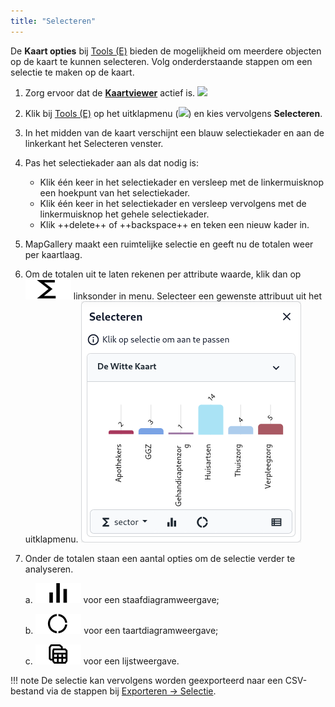 ```yaml
---
title: "Selecteren"
---
```


De **Kaart opties** bij [Tools (E)](../map/#e-kaartnavigatie-tools) bieden de mogelijkheid om meerdere
objecten op de kaart te kunnen selecteren. Volg onderderstaande stappen om een selectie te maken op de kaart.

1. Zorg ervoor dat de [**Kaartviewer**](../map) actief is. ![](/assets/img/user-extra-menu.png#right)

2. Klik bij [Tools (E)](../map/#e-kaartnavigatie-tools) op het uitklapmenu (![](/assets/svg/dot.svg))
   en kies vervolgens **Selecteren**.

3. In het midden van de kaart verschijnt een blauw selectiekader en aan de linkerkant het Selecteren venster.

4. Pas het selectiekader aan als dat nodig is:
    - Klik één keer in het selectiekader en versleep met de linkermuisknop een hoekpunt van het selectiekader.
    - Klik één keer in het selectiekader en versleep vervolgens met de linkermuisknop het gehele selectiekader.
    - Klik ++delete++ of ++backspace++ en teken een nieuw kader in.

5. MapGallery maakt een ruimtelijke selectie en geeft nu de totalen weer per kaartlaag.

6. Om de totalen uit te laten rekenen per attribute waarde, klik dan op ![](m.svg) linksonder in menu. Selecteer een gewenste attribuut uit het uitklapmenu.
![](barchart.png#right)
7. Onder de totalen staan een aantal opties om de selectie verder te analyseren.
   
      a. ![](staaf.svg) voor een staafdiagramweergave;

      b. ![](taart.svg) voor een taartdiagramweergave;

      c. ![](lijst.svg) voor een lijstweergave. 

!!! note 
      De selectie kan vervolgens worden geexporteerd naar een CSV-bestand via de stappen bij [Exporteren -> Selectie](../export/).